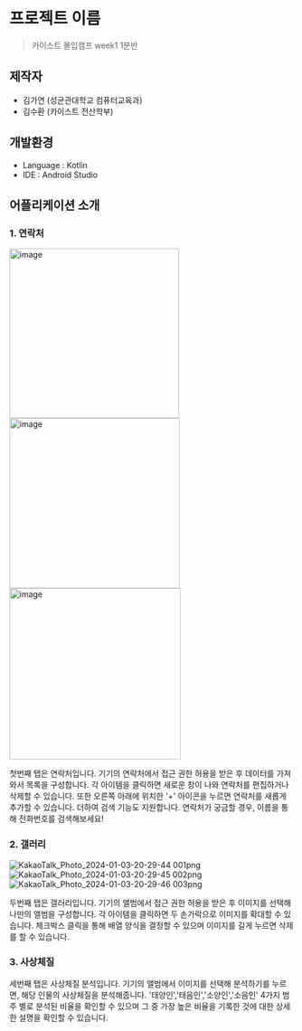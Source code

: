 # 프로젝트 이름
> 카이스트 몰입캠프 week1 1분반 
## 제작자
- 김가연 (성균관대학교 컴퓨터교육과)
- 김수환 (카이스트 전산학부)
## 개발환경
- Language : Kotlin
- IDE : Android Studio
## 어플리케이션 소개
### 1. 연락처
<img width="300" alt="image" src="https://github.com/kgy1008/Madcamp_week1/assets/84284757/73aef723-ab37-4937-94ad-1a1b70f233b4">
<img width="301" alt="image" src="https://github.com/kgy1008/Madcamp_week1/assets/84284757/92e18322-4ed7-492f-a09b-4932ac2dc113">
<img width="303" alt="image" src="https://github.com/kgy1008/Madcamp_week1/assets/84284757/4d5a8fc8-4c58-4f92-875c-a1f560a88de6">
       
첫번째 탭은 연락처입니다. 기기의 연락처에서 접근 권한 허용을 받은 후 데이터를 가져와서 목록을 구성합니다. 각 아이템을 클릭하면 새로운 창이 나와 연락처를 편집하거나 삭제할 수 있습니다. 또한 오른쪽 아래에 위치한 '+' 아이콘을 누르면 연락처를 새롭게 추가할 수 있습니다. 더하여 검색 기능도 지원합니다. 연락처가 궁금할 경우, 이름을 통해 전화번호를 검색해보세요!

### 2. 갤러리
![KakaoTalk_Photo_2024-01-03-20-29-44 001png](https://github.com/kgy1008/Madcamp_week1/assets/84284757/434e7b96-d184-4c3d-b976-c2a01d54de81)
![KakaoTalk_Photo_2024-01-03-20-29-45 002png](https://github.com/kgy1008/Madcamp_week1/assets/84284757/f85ca7dd-52aa-4d08-b090-d04bbc8dc8f5)
![KakaoTalk_Photo_2024-01-03-20-29-46 003png](https://github.com/kgy1008/Madcamp_week1/assets/84284757/a76e8c09-7946-49ef-86b9-6a1d0106b1e2)

두번째 탭은 갤러리입니다. 기기의 앨범에서 접근 권한 허용을 받은 후 이미지를 선택해 나만의 앨범을 구성합니다. 각 아이템을 클릭하면 두 손가락으로 이미지를 확대할 수 있습니다. 체크박스 클릭을 통해 배열 양식을 결정할 수 있으며 이미지를 길게 누르면 삭제를 할 수 있습니다. 

### 3. 사상체질
세번째 탭은 사상체질 분석입니다. 기기의 앨범에서 이미지를 선택해 분석하기를 누르면, 해당 인물의 사상체질을 분석해줍니다. '태양인','태음인','소양인','소음인' 4가지 범주 별로 분석된 비율을 확인할 수 있으며 그 중 가장 높은 비율을 기록한 것에 대한 상세한 설명을 확인할 수 있습니다.


